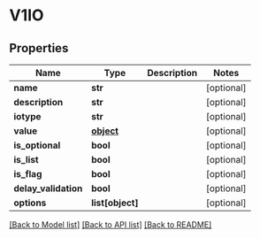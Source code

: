 # V1IO

## Properties
Name | Type | Description | Notes
------------ | ------------- | ------------- | -------------
**name** | **str** |  | [optional] 
**description** | **str** |  | [optional] 
**iotype** | **str** |  | [optional] 
**value** | [**object**](.md) |  | [optional] 
**is_optional** | **bool** |  | [optional] 
**is_list** | **bool** |  | [optional] 
**is_flag** | **bool** |  | [optional] 
**delay_validation** | **bool** |  | [optional] 
**options** | **list[object]** |  | [optional] 

[[Back to Model list]](../README.md#documentation-for-models) [[Back to API list]](../README.md#documentation-for-api-endpoints) [[Back to README]](../README.md)


